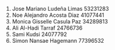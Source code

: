 1.	Jose Mariano Ludeña Limas  53231283
2.	Noe Alejandro Acosta Diaz  41077441
3.	Monica Gisselle Casula Paz  34289813
4.	Ali Al-Hadi Tarraf 24766736
5.	Sami Kudsi 24077792
6.	Simon Nansae Hagemann 77396532

